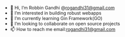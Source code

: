- 👋 Hi, I’m Robbin Gandhi @rogandhi31@gmail.com
- 👀 I’m interested in building robust webapps
- 🌱 I’m currently learning Gin Framework(GO)
- 💞️ I’m looking to collaborate on open source projects 
- 📫 How to reach me email:rogandhi31@gmail.com

<!---
rogandhi31/rogandhi31 is a ✨ special ✨ repository because its `README.md` (this file) appears on your GitHub profile.
You can click the Preview link to take a look at your changes.
--->
